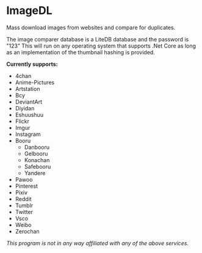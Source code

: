 # ImageDL
Mass download images from websites and compare for duplicates.

The image comparer database is a LiteDB database and the password is "123"
This will run on any operating system that supports .Net Core as long as an implementation of the thumbnail hashing is provided.

**Currently supports:**
* 4chan
* Anime-Pictures
* Artstation
* Bcy
* DeviantArt
* Diyidan
* Eshuushuu
* Flickr
* Imgur
* Instagram
* Booru
  * Danbooru
  * Gelbooru
  * Konachan
  * Safebooru
  * Yandere
* Pawoo
* Pinterest
* Pixiv
* Reddit
* Tumblr
* Twitter
* Vsco
* Weibo
* Zerochan

*This program is not in any way affiliated with any of the above services.*
